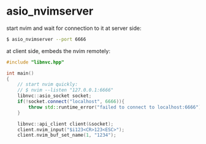# asio\_nvimserver

start nvim and wait for connection to it
at server side:
```bash
$ asio_nvimserver --port 6666
```

at client side, embeds the nvim remotely:
```cpp
#include "libnvc.hpp"

int main()
{
    // start nvim quickly:
    // $ nvim --listen "127.0.0.1:6666"
    libnvc::asio_socket socket;
    if(!socket.connect("localhost", 6666)){
        throw std::runtime_error("failed to connect to localhost:6666");
    }

    libnvc::api_client client(&socket);
    client.nvim_input("$i123<CR>123<ESC>");
    client.nvim_buf_set_name(1, "1234");
```

